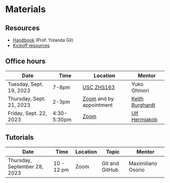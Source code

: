 # Materials

## Resources

- [Handbook](https://www.isi.edu/~ulf/DataFirstFall2023/DataFirstHandbook.pdf) (Prof. Yolanda Gil)
- [Kickoff resources](../../materials/2023-fall/)

## Office hours

| Date                     | Time        | Location                                                           | Mentor                                           |
| ------------------------ | ----------- | ------------------------------------------------------------------ | ------------------------------------------------ |
| Tuesday, Sept. 19, 2023  | 7-8pm       | [USC ZHS163](https://sites.usc.edu/roomfinder/2022/09/07/zhs-163/) | Yuko Ohmori                                      |
| Thursday, Sept. 21, 2023 | 2-3pm       | [Zoom](https://usc.zoom.us/j/9362535427) and by appointment        | [Keith Burghardt](../../author/keith-burghardt/) |
| Friday, Sept. 22, 2023   | 4:30-5:30pm | [Zoom](https://usc.zoom.us/j/4902939658)                           | [Ulf Hermjakob](../../author/ulf-hermjakob)      |

## Tutorials

| Date                         | Time       | Location | Topic          | Mentor             |
| ---------------------------- | ---------- | -------- | -------------- | ------------------ |
| Thursday, September 28, 2023 | 10 - 12 pm | Zoom     | Git and GitHub | Maximiliano Osorio |
